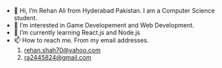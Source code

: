 - 👋 Hi, I’m Rehan Ali from Hyderabad Pakistan. I am a Computer Science student.
- 👀 I’m interested in Game Developement and Web Development.
- 🌱 I’m currently learning React.js and Node.js
- 📫 How to reach me. From my email addresses.
    1. rehan.shah70@yahoo.com
    2. ra2445824@gmail.com
